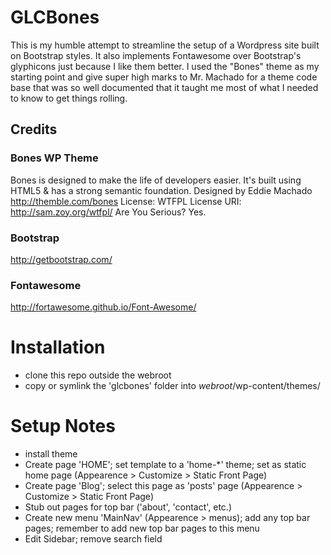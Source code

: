 # GLCBones
This is my humble attempt to streamline the setup of a Wordpress site built on Bootstrap styles. It also implements Fontawesome over Bootstrap's glyphicons just because I like them better. I used the "Bones" theme as my starting point and give super high marks to Mr. Machado for a theme code base that was so well documented that it taught me most of what I needed to know to get things rolling.

## Credits
### Bones WP Theme
Bones is designed to make the life of developers easier. It's built
using HTML5 & has a strong semantic foundation.
Designed by Eddie Machado
http://themble.com/bones
License: WTFPL
License URI: http://sam.zoy.org/wtfpl/
Are You Serious? Yes.

### Bootstrap
http://getbootstrap.com/

### Fontawesome
http://fortawesome.github.io/Font-Awesome/

# Installation
* clone this repo outside the webroot
* copy or symlink the 'glcbones' folder into _webroot_/wp-content/themes/

# Setup Notes
* install theme
* Create page 'HOME'; set template to a 'home-*' theme; set as static home page (Appearence > Customize > Static Front Page)
* Create page 'Blog'; select this page as 'posts' page (Appearence > Customize > Static Front Page)
* Stub out pages for top bar ('about', 'contact', etc.)
* Create new menu 'MainNav' (Appearence > menus); add any top bar pages; remember to add new top bar pages to this menu
* Edit Sidebar; remove search field
